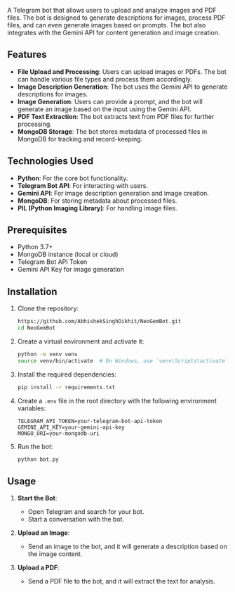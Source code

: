 A Telegram bot that allows users to upload and analyze images and PDF files. The bot is designed to generate descriptions for images, process PDF files, and can even generate images based on prompts. The bot also integrates with the Gemini API for content generation and image creation.

## Features
- **File Upload and Processing**: Users can upload images or PDFs. The bot can handle various file types and process them accordingly.
- **Image Description Generation**: The bot uses the Gemini API to generate descriptions for images.
- **Image Generation**: Users can provide a prompt, and the bot will generate an image based on the input using the Gemini API.
- **PDF Text Extraction**: The bot extracts text from PDF files for further processing.
- **MongoDB Storage**: The bot stores metadata of processed files in MongoDB for tracking and record-keeping.

## Technologies Used
- **Python**: For the core bot functionality.
- **Telegram Bot API**: For interacting with users.
- **Gemini API**: For image description generation and image creation.
- **MongoDB**: For storing metadata about processed files.
- **PIL (Python Imaging Library)**: For handling image files.

## Prerequisites

- Python 3.7+
- MongoDB instance (local or cloud)
- Telegram Bot API Token
- Gemini API Key for image generation

## Installation

1. Clone the repository:
    ```bash
    https://github.com/AbhishekSinghDikhit/NeoGemBot.git
    cd NeoGemBot
    ```

2. Create a virtual environment and activate it:
    ```bash
    python -m venv venv
    source venv/bin/activate  # On Windows, use `venv\Scripts\activate`
    ```

3. Install the required dependencies:
    ```bash
    pip install -r requirements.txt
    ```

4. Create a `.env` file in the root directory with the following environment variables:
    ```
    TELEGRAM_API_TOKEN=your-telegram-bot-api-token
    GEMINI_API_KEY=your-gemini-api-key
    MONGO_URI=your-mongodb-uri
    ```

5. Run the bot:
    ```bash
    python bot.py
    ```

## Usage

1. **Start the Bot**: 
   - Open Telegram and search for your bot.
   - Start a conversation with the bot.

2. **Upload an Image**:
   - Send an image to the bot, and it will generate a description based on the image content.

3. **Upload a PDF**:
   - Send a PDF file to the bot, and it will extract the text for analysis.

